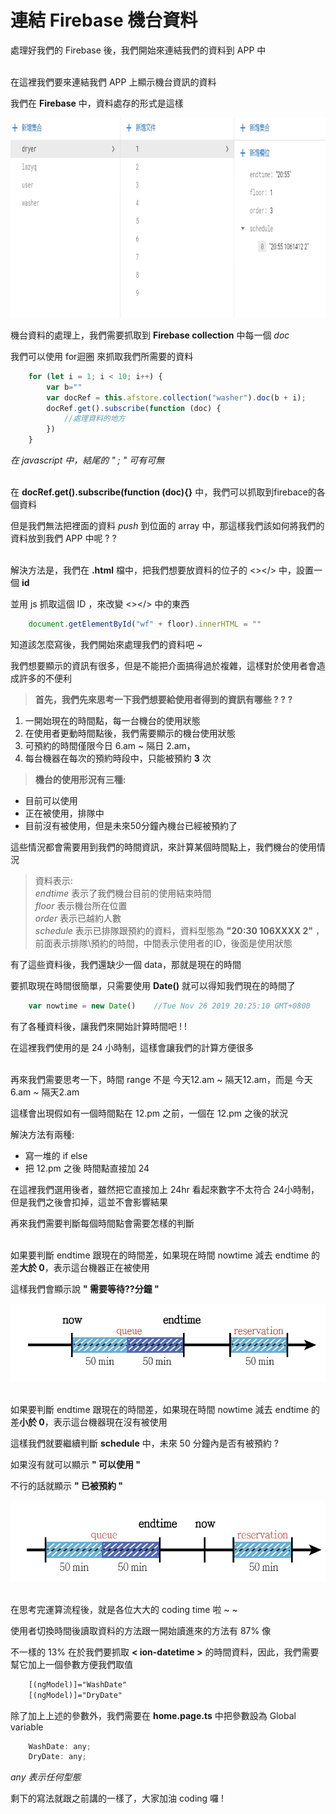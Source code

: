 # 連結 Firebase 機台資料

處理好我們的 Firebase 後，我們開始來連結我們的資料到 APP 中 

\
在這裡我們要來連結我們 APP 上顯示機台資訊的資料

我們在 **Firebase** 中，資料處存的形式是這樣

<img src="教程圖片/1575250624152.jpg" width="800px" height="320px">

機台資料的處理上，我們需要抓取到 **Firebase collection** 中每一個 *doc* 

我們可以使用 for迴圈 來抓取我們所需要的資料
```js
    for (let i = 1; i < 10; i++) {
        var b=""
        var docRef = this.afstore.collection("washer").doc(b + i);
        docRef.get().subscribe(function (doc) {
            //處理資料的地方
        })
    }
```
*在 javascript 中，結尾的 " ; " 可有可無* 

\
在 **docRef.get().subscribe(function (doc){}** 中，我們可以抓取到firebace的各個資料

但是我們無法把裡面的資料 *push* 到位面的 array 中，那這樣我們該如何將我們的資料放到我們 APP 中呢 ? ? 

\
解決方法是，我們在 **.html** 檔中，把我們想要放資料的位子的 <></> 中，設置一個 **id** 

並用 js 抓取這個 ID ，來改變 <></> 中的東西
```js
    document.getElementById("wf" + floor).innerHTML = ""
```
知道該怎麼寫後，我們開始來處理我們的資料吧 ~ 

我們想要顯示的資訊有很多，但是不能把介面搞得過於複雜，這樣對於使用者會造成許多的不便利

> **首先，我們先來思考一下我們想要給使用者得到的資訊有哪些 ? ? ?**
1. 一開始現在的時間點，每一台機台的使用狀態
2. 在使用者更動時間點後，我們需要顯示的機台使用狀態
3. 可預約的時間僅限今日 6.am ~ 隔日 2.am，
4. 每台機器在每次的預約時段中，只能被預約 **3** 次

>**機台的使用形況有三種:**
* 目前可以使用
* 正在被使用，排隊中
* 目前沒有被使用，但是未來50分鐘內機台已經被預約了 

這些情況都會需要用到我們的時間資訊，來計算某個時間點上，我們機台的使用情況

>資料表示:\
*endtime* 表示了我們機台目前的使用結束時間\
*floor* 表示機台所在位置\
*order* 表示已越約人數\
*schedule* 表示已排隊跟預約的資料，資料型態為 **"20:30 106XXXX 2"** ，前面表示排隊\預約的時間，中間表示使用者的ID，後面是使用狀態

有了這些資料後，我們還缺少一個 data，那就是現在的時間

要抓取現在時間很簡單，只需要使用 **Date()** 就可以得知我們現在的時間了
```js
    var nowtime = new Date()    //Tue Nov 26 2019 20:25:10 GMT+0800
```
有了各種資料後，讓我們來開始計算時間吧 ! !

在這裡我們使用的是 24 小時制，這樣會讓我們的計算方便很多

\
再來我們需要思考一下，時間 range 不是 今天12.am ~ 隔天12.am，而是 今天6.am ~ 隔天2.am 

這樣會出現假如有一個時間點在 12.pm 之前，一個在 12.pm 之後的狀況

解決方法有兩種:
* 寫一堆的 if else
* 把 12.pm 之後 時間點直接加 24

在這裡我們選用後者，雖然把它直接加上 24hr 看起來數字不太符合 24小時制，但是我們之後會扣掉，這並不會影響結果

再來我們需要判斷每個時間點會需要怎樣的判斷

\
如果要判斷 endtime 跟現在的時間差，如果現在時間 nowtime 減去 endtime 的差**大於 0**，表示這台機器正在被使用

這樣我們會顯示說 **" 需要等待??分鐘 "**

<img src="教程圖片/1574769743758.jpg" width="750px" height="125px">

\
如果要判斷 endtime 跟現在的時間差，如果現在時間 nowtime 減去 endtime 的差**小於 0**，表示這台機器現在沒有被使用

這樣我們就要繼續判斷 **schedule** 中，未來 50 分鐘內是否有被預約 ?

如果沒有就可以顯示 **" 可以使用 "**

不行的話就顯示 **" 已被預約 "**

<img src="教程圖片/1574772738022.jpg" width="750px" height="130px">

\
在思考完運算流程後，就是各位大大的 coding time 啦 ~ ~ 

使用者切換時間後讀取資料的方法跟一開始讀進來的方法有 87% 像

不一樣的 13% 在於我們要抓取 **< ion-datetime >** 的時間資料，因此，我們需要幫它加上一個參數方便我們取值
```html
    [(ngModel)]="WashDate"
    [(ngModel)]="DryDate"
```    
除了加上上述的參數外，我們需要在 **home.page.ts** 中把參數設為 Global variable
```js
    WashDate: any;
    DryDate: any;
```
*any 表示任何型態*

剩下的寫法就跟之前講的一樣了，大家加油 coding 囉 !







